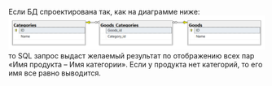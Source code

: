 Если БД спроектирована так, как на диаграмме ниже:  
![uml диаграмма базы данных](uml.png)
то SQL запрос выдаст желаемый результат по отображению всех пар «Имя продукта – Имя категории». Если у продукта нет категорий, то его имя все равно выводится.